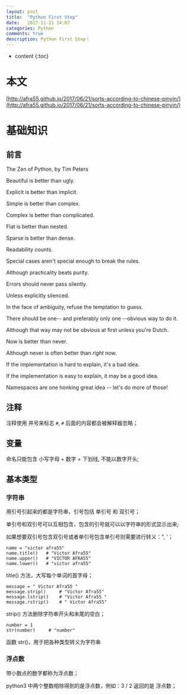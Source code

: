 ```yaml
---
layout: post
title:  "Python First Step"
date:   2017-11-21 14:07
categories: Python
comments: true
description: Python First Step！
---
```


* content
{:toc}

# 本文

[http://afra55.github.io/2017/06/21/sorts-according-to-chinese-pinyin/](http://afra55.github.io/2017/06/21/sorts-according-to-chinese-pinyin/)

# 基础知识

## 前言

The Zen of Python, by Tim Peters

Beautiful is better than ugly.

Explicit is better than implicit.

Simple is better than complex.

Complex is better than complicated.

Flat is better than nested.

Sparse is better than dense.

Readability counts.

Special cases aren't special enough to break the rules.

Although practicality beats purity.

Errors should never pass silently.

Unless explicitly silenced.

In the face of ambiguity, refuse the temptation to guess.

There should be one-- and preferably only one --obvious way to do it.

Although that way may not be obvious at first unless you're Dutch.

Now is better than never.

Although never is often better than *right* now.

If the implementation is hard to explain, it's a bad idea.

If the implementation is easy to explain, it may be a good idea.

Namespaces are one honking great idea -- let's do more of those!

## 注释

注释使用 井号来标志 `#`, `#` 后面的内容都会被解释器忽略；

## 变量

命名只能包含 小写字母 + 数字 + 下划线, 不能以数字开头;

## 基本类型

### 字符串

用引号引起来的都是字符串，引号包括 单引号 和 双引号；

单引号和双引号可以互相包含，包含的引号就可以以字符串的形式显示出来;

如果想要双引号包含双引号或者单引号包含单引号则需要进行转义：\", \'；

    name = "victor afra55"
    name.title()   # "Victor Afra55"
    name.upper()   # "VICTOR AFRA55"
    name.lower()   # "victor afra55"

title() 方法，大写每个单词的首字母；

    message = " Victor Afra55 "
    message.strip()     # "Victor Afra55"
    message.lstrip()    # "Victor Afra55 "
    message.rstrip()    # " Victor Afra55"

strip() 方法删除字符串开头和末尾的空白；

    number = 1
    str(number)     # "number"

函数 str()，用于把各种类型转义为字符串

### 浮点数

带小数点的数字都称为浮点数；

python3 中两个整数相除得到的是浮点数，例如：3 / 2 返回的是 浮点数；



